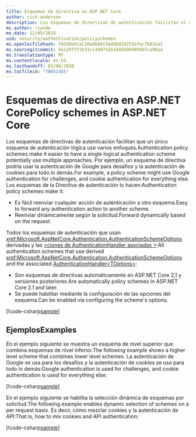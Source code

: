 ```yaml
---
title: Esquemas de directiva en ASP.NET Core
author: rick-anderson
description: Los esquemas de directivas de autenticación facilitan el uso de un único esquema de autenticación lógica
ms.author: riande
ms.date: 12/05/2019
uid: security/authentication/policyschemes
ms.openlocfilehash: f02d8e5cac20a9b60c5eddbd28253efacf682ea1
ms.sourcegitcommit: 9a129f5f3e31cc449742b164d5004894bfca90aa
ms.translationtype: MT
ms.contentlocale: es-ES
ms.lasthandoff: 03/06/2020
ms.locfileid: "78652355"
---
```

# <a name="policy-schemes-in-aspnet-core"></a><span data-ttu-id="52dfa-103">Esquemas de directiva en ASP.NET Core</span><span class="sxs-lookup"><span data-stu-id="52dfa-103">Policy schemes in ASP.NET Core</span></span>

<span data-ttu-id="52dfa-104">Los esquemas de directivas de autenticación facilitan que un único esquema de autenticación lógica use varios enfoques.</span><span class="sxs-lookup"><span data-stu-id="52dfa-104">Authentication policy schemes make it easier to have a single logical authentication scheme potentially use multiple approaches.</span></span> <span data-ttu-id="52dfa-105">Por ejemplo, un esquema de directiva podría usar la autenticación de Google para desafíos y la autenticación de cookies para todo lo demás.</span><span class="sxs-lookup"><span data-stu-id="52dfa-105">For example, a policy scheme might use Google authentication for challenges, and cookie authentication for everything else.</span></span> <span data-ttu-id="52dfa-106">Los esquemas de la Directiva de autenticación lo hacen:</span><span class="sxs-lookup"><span data-stu-id="52dfa-106">Authentication policy schemes make it:</span></span>

* <span data-ttu-id="52dfa-107">Es fácil reenviar cualquier acción de autenticación a otro esquema.</span><span class="sxs-lookup"><span data-stu-id="52dfa-107">Easy to forward any authentication action to another scheme.</span></span>
* <span data-ttu-id="52dfa-108">Reenviar dinámicamente según la solicitud.</span><span class="sxs-lookup"><span data-stu-id="52dfa-108">Forward dynamically based on the request.</span></span>

<span data-ttu-id="52dfa-109">Todos los esquemas de autenticación que usan <xref:Microsoft.AspNetCore.Authentication.AuthenticationSchemeOptions> derivadas y las [\<ciones de AuthenticationHandler asociadas >](/dotnet/api/microsoft.aspnetcore.authentication.authenticationhandler-1):</span><span class="sxs-lookup"><span data-stu-id="52dfa-109">All authentication schemes that use derived <xref:Microsoft.AspNetCore.Authentication.AuthenticationSchemeOptions> and the associated [AuthenticationHandler\<TOptions>](/dotnet/api/microsoft.aspnetcore.authentication.authenticationhandler-1):</span></span>

* <span data-ttu-id="52dfa-110">Son esquemas de directivas automáticamente en ASP.NET Core 2,1 y versiones posteriores.</span><span class="sxs-lookup"><span data-stu-id="52dfa-110">Are automatically policy schemes in ASP.NET Core 2.1 and later.</span></span>
* <span data-ttu-id="52dfa-111">Se puede habilitar mediante la configuración de las opciones del esquema.</span><span class="sxs-lookup"><span data-stu-id="52dfa-111">Can be enabled via configuring the scheme's options.</span></span>

[!code-csharp[sample](policyschemes/samples/AuthenticationSchemeOptions.cs?name=snippet)]

## <a name="examples"></a><span data-ttu-id="52dfa-112">Ejemplos</span><span class="sxs-lookup"><span data-stu-id="52dfa-112">Examples</span></span>

<span data-ttu-id="52dfa-113">En el ejemplo siguiente se muestra un esquema de nivel superior que combina esquemas de nivel inferior.</span><span class="sxs-lookup"><span data-stu-id="52dfa-113">The following example shows a higher level scheme that combines lower level schemes.</span></span> <span data-ttu-id="52dfa-114">La autenticación de Google se usa para los desafíos y la autenticación de cookies se usa para todo lo demás:</span><span class="sxs-lookup"><span data-stu-id="52dfa-114">Google authentication is used for challenges, and cookie authentication is used for everything else:</span></span>

[!code-csharp[sample](policyschemes/samples/Startup.cs?name=snippet1)]

<span data-ttu-id="52dfa-115">En el ejemplo siguiente se habilita la selección dinámica de esquemas por solicitud.</span><span class="sxs-lookup"><span data-stu-id="52dfa-115">The following example enables dynamic selection of schemes on a per request basis.</span></span> <span data-ttu-id="52dfa-116">Es decir, cómo mezclar cookies y la autenticación de API:</span><span class="sxs-lookup"><span data-stu-id="52dfa-116">That is, how to mix cookies and API authentication:</span></span>

 <!-- REVIEW, missing If set in public Func<HttpContext, string> ForwardDefaultSelector -->

[!code-csharp[sample](policyschemes/samples/Startup.cs?name=snippet2)]
